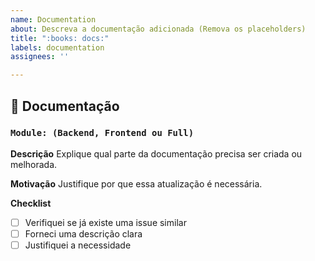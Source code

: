 ```yaml
---
name: Documentation
about: Descreva a documentação adicionada (Remova os placeholders)
title: ":books: docs:"
labels: documentation
assignees: ''

---
```


## 📖 Documentação

### ```Module: (Backend, Frontend ou Full)```

**Descrição**
Explique qual parte da documentação precisa ser criada ou melhorada.

**Motivação**
Justifique por que essa atualização é necessária.

**Checklist**
- [ ] Verifiquei se já existe uma issue similar
- [ ] Forneci uma descrição clara
- [ ] Justifiquei a necessidade
